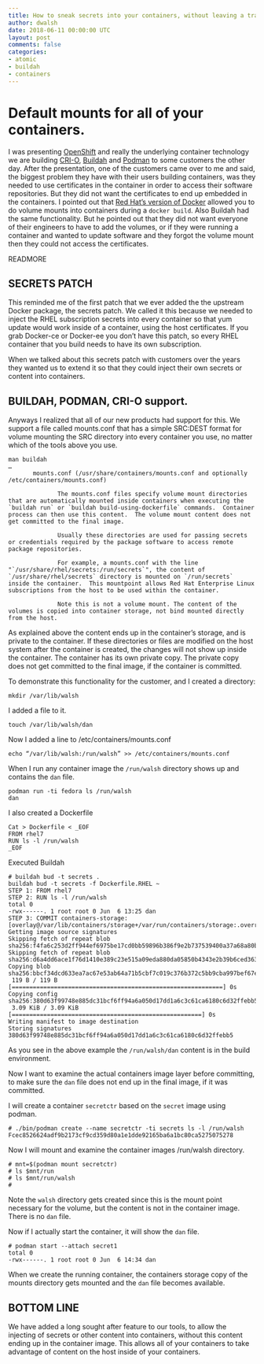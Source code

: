 ```yaml
---
title: How to sneak secrets into your containers, without leaving a trace
author: dwalsh
date: 2018-06-11 00:00:00 UTC
layout: post
comments: false
categories:
- atomic
- buildah
- containers
---
```


# Default mounts for all of your containers.

I was presenting [OpenShift](https://www.openshift.com/) and really the underlying container technology we are building [CRI-O](https://github.com/kubernetes-incubator/cri-o), [Buildah](https://github.com/projectatomic/buildah) and [Podman](https://github.com/projectatomic/libpod) to some customers the other day.  After the presentation, one of the customers came over to me and said, the biggest problem they have with their users building containers, was they needed to use certificates in the container in order to access their software repositories.  But they did not want the certificates to end up embedded in the containers.  I pointed out that [Red Hat’s version of Docker](https://github.com/projectatomic/docker) allowed you to do volume mounts into containers during a `docker build`.  Also Buildah had the same functionality.  But he pointed out that they did not want everyone of their engineers to have to add the volumes, or if they were running a container and wanted to update software and they forgot the volume mount then they could not access the certificates.  

READMORE

## SECRETS PATCH

This reminded me of the first patch that we ever added the the upstream Docker package, the secrets patch.  We called it this because we needed to inject the RHEL subscription secrets into every container so that yum update would work inside of a container, using the host certificates.  If you grab Docker-ce or Docker-ee you don’t have this patch, so every RHEL container that you build needs to have its own subscription.

When we talked about this secrets patch with customers over the years they wanted us to extend it so that they could inject their own secrets or content into containers.

## BUILDAH, PODMAN, CRI-O support.

Anyways I realized that all of our new products had support for this.  We support a file called mounts.conf that has a simple SRC:DEST format for volume mounting the SRC directory into every container you use, no matter which of the tools above you use.

```
man buildah
…
       mounts.conf (/usr/share/containers/mounts.conf and optionally /etc/containers/mounts.conf)

              The mounts.conf files specify volume mount directories that are automatically mounted inside containers when executing the `buildah run` or `buildah build-using-dockerfile` commands.  Container process can then use this content.  The volume mount content does not get committed to the final image.

              Usually these directories are used for passing secrets or credentials required by the package software to access remote package repositories.

              For example, a mounts.conf with the line "`/usr/share/rhel/secrets:/run/secrets`", the content of `/usr/share/rhel/secrets` directory is mounted on `/run/secrets` inside the container.  This mountpoint allows Red Hat Enterprise Linux subscriptions from the host to be used within the container.

              Note this is not a volume mount. The content of the volumes is copied into container storage, not bind mounted directly from the host.
```

As explained above the content ends up in the container’s storage, and is private to the container.  If these directories or files are modified on the host system after the container is created, the changes will not show up inside the container.  The container has its own private copy.  The private copy does not get committed to the final image, if the container is committed.  

To demonstrate this functionality for the customer, and I created a directory:

```
mkdir /var/lib/walsh
```

I added a file to it.

```
touch /var/lib/walsh/dan
```

Now I added a line to /etc/containers/mounts.conf

```
echo “/var/lib/walsh:/run/walsh” >> /etc/containers/mounts.conf
```

When I run any container image the `/run/walsh` directory shows up and contains the `dan` file.

```
podman run -ti fedora ls /run/walsh
dan
```

I also created a Dockerfile

```
Cat > Dockerfile < _EOF
FROM rhel7
RUN ls -l /run/walsh
_EOF
```

Executed Buildah

```
# buildah bud -t secrets .
buildah bud -t secrets -f Dockerfile.RHEL ~
STEP 1: FROM rhel7
STEP 2: RUN ls -l /run/walsh
total 0
-rwx------. 1 root root 0 Jun  6 13:25 dan
STEP 3: COMMIT containers-storage:[overlay@/var/lib/containers/storage+/var/run/containers/storage:.override_kernel_check=true]localhost/secrets:latest
Getting image source signatures
Skipping fetch of repeat blob sha256:f4fa6c253d2ff944ef6975be17cd0bb59896b386f9e2b737539400a37a68a80b
Skipping fetch of repeat blob sha256:d6a4dd6ace1f76d1410e389c23e515a09eda880da05850b4343e2b39b6ced363
Copying blob sha256:bbcf34dcd633ea7ac67e53ab64a71b5cbf7c019c376b372c5bb9cba997bef67e
 119 B / 119 B [============================================================] 0s
Copying config sha256:380d63f99748e885dc31bcf6ff94a6a050d17dd1a6c3c61ca6180c6d32ffebb5
 3.09 KiB / 3.09 KiB [======================================================] 0s
Writing manifest to image destination
Storing signatures
380d63f99748e885dc31bcf6ff94a6a050d17dd1a6c3c61ca6180c6d32ffebb5
```

As you see in the above example the `/run/walsh/dan` content is in the build environment.  

Now I want to examine the actual containers image layer before committing, to make sure the `dan` file does not end up in the final image, if it was committed.

I will create a container `secretctr` based on the `secret` image using podman.

```
# ./bin/podman create --name secretctr -ti secrets ls -l /run/walsh
Fcec8526624adf9b2173cf9cd359d80a1e1dde92165ba6a1bc80ca5275075278
```

Now I will mount and examine the container images /run/walsh directory.

```
# mnt=$(podman mount secretctr)
# ls $mnt/run
# ls $mnt/run/walsh
#
```

Note the `walsh` directory gets created since this is the mount point necessary for the volume, but the content is not in the container image.  There is no `dan` file.

Now if I actually start the container, it will show the `dan` file.

```
# podman start --attach secret1
total 0
-rwx------. 1 root root 0 Jun  6 14:34 dan
```

When we create the running container, the containers storage copy of the mounts directory gets mounted and the `dan` file becomes available.

## BOTTOM LINE

We have added a long sought after feature to our tools, to allow the injecting of secrets or other content into containers, without this content ending up in the container image. This allows all of your containers to take advantage of content on the host inside of your containers.

